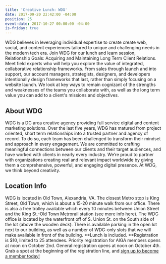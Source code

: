 ```yaml
---
title: 'Creative Lunch: WDG'
date: 2017-09-20 22:42:00 -04:00
position: 25
event-date: 2017-10-27 00:00:00 -04:00
is-friday: true
---
```


WDG believes in leveraging individual expertise to create create web, social, and content experiences tailored to unique and challenging needs in the modern tech era. Join WDG for our lunch and learn session, Relationship Goals: Acquiring and Maintaining Long Term Client Relations.
Meet field experts who will help you explore the value of integrated, collaborative relationship frameworks. From sales through launch and into support, our account managers, strategists, designers, and developers intentionally design frameworks that last, rather than simply focusing on a website launch. We look at key ways to remain cognizant of the strengths and weaknesses of the teams you collaborate with, as well as the long term value you can add to a client's missions and objectives.
## About WDG
WDG is a DC area creative agency providing full service digital and content marketing solutions. Over the last five years, WDG has matured from project oriented, short term relationships into a trusted partner and agency of record. To do so, each team has been challenged to transform their mindset and approach in every engagement. We are committed to crafting meaningful connections between our clients and their target audiences, and have worked with clients in nearly every industry. We’re proud to partner with organizations creating real and relevant impact worldwide by giving them a comprehensive, powerful, and engaging digital presence. At WDG, we think beyond creativity.
## Location Info
WDG is located in Old Town, Alexandria, VA. The closest Metro stop is King Street, Old Town, which is about a 15-20 minute walk from our office. There is also a free trolley available which every 10 minutes between Union Street and the King St.-Old Town Metrorail station (see more info here). The WDG office is located by the waterfront off of S. Union St. on the South side of the lot (above the wooden deck). There is available parking in the open lot next to our building, as well as a number of WDG-only slots that we will make available in front of the building.
**Lunch is included. **Registration is $10, limited to 25 attendees. Priority registration for AIGA members opens at noon on October 2nd. General registration opens at noon on October 4th. Grab a spot at the beginning of the registration line, and [sign up to become a member today!](http://www.aiga.org/join)